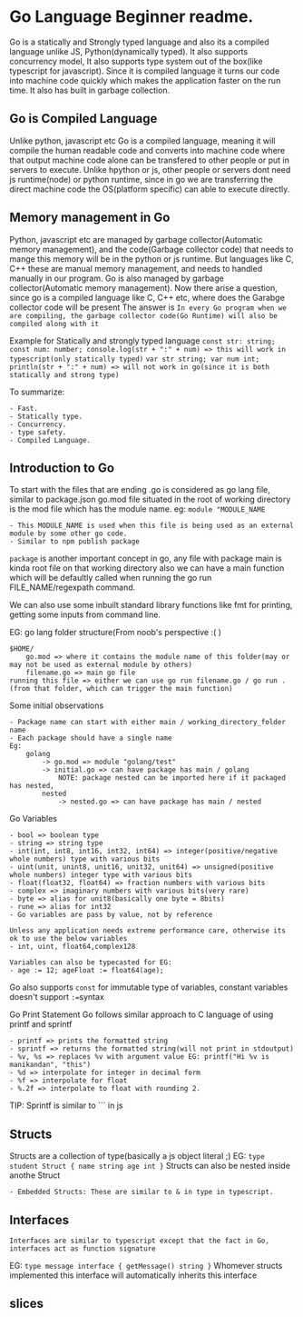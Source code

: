 # Go Language Beginner readme.

Go is a statically and Strongly typed language and also its a compiled language unlike JS, Python(dynamically typed). It also supports
concurrency model, It also supports type system out of the box(like typescript for javascript). Since it is compiled language
it turns our code into machine code quickly which makes the application faster on the run time. It also has
built in garbage collection.

## Go is Compiled Language

Unlike python, javascript etc Go is a compiled language, meaning it will compile the human readable code and converts into machine code
where that output machine code alone can be transfered to other people or put in servers to execute.
Unlike hpython or js, other people or servers dont need js runtime(node) or python runtime, since in go we are transferring the direct machine code
the OS(platform specific) can able to execute directly.

## Memory management in Go

Python, javascript etc are managed by garbage collector(Automatic memory management), and the code(Garbage collector code) that needs to mange
this memory will be in the python or js runtime.
But languages like C, C++ these are manual memory management, and needs to handled manually in our program.
Go is also managed by garbage collector(Automatic memory management).
Now there arise a question, since go is a compiled language like C, C++ etc, where does the Garabge collector code will be present 
The answer is `In every Go program when we are compiling, the garbage collector code(Go Runtime) will also be compiled along with it`


Example for Statically and strongly typed language
`const str: string; const num: number; console.log(str + ":" + num) => this will work in typescript(only statically typed)`
`var str string; var num int; println(str + ":" + num) => will not work in go(since it is both statically and strong type)`


To summarize:

    - Fast.
    - Statically type.
    - Concurrency.
    - type safety.
    - Compiled Language.

## Introduction to Go

To start with the files that are ending .go is considered as go lang file, similar to package.json
go.mod file situated in the root of working directory is the mod file which has the module name.
eg: 
`module "MODULE_NAME`

    - This MODULE_NAME is used when this file is being used as an external module by some other go code.
    - Similar to npm publish package

`package` is another important concept in go, any file with package main is kinda root file on that working directory
also we can have a main function which will be defaultly called when running the go run FILE_NAME/regexpath
command.

We can also use some inbuilt standard library functions like fmt for printing, getting some inputs from 
command line.

EG: go lang folder structure(From noob's perspective :( )

    $HOME/
        go.mod => where it contains the module name of this folder(may or may not be used as external module by others)
        filename.go => main go file
    running this file => either we can use go run filename.go / go run .(from that folder, which can trigger the main function)

Some initial observations
    
    - Package name can start with either main / working_directory_folder name
    - Each package should have a single name
    Eg:
        golang
            -> go.mod => module "golang/test"
            -> initial.go => can have package has main / golang
                NOTE: package nested can be imported here if it packaged has nested,
            nested
                -> nested.go => can have package has main / nested

Go Variables

    - bool => boolean type
    - string => string type
    - int(int, int8, int16, int32, int64) => integer(positive/negative whole numbers) type with various bits
    - uint(unit, unint8, unit16, unit32, unit64) => unsigned(positive whole numbers) integer type with various bits
    - float(float32, float64) => fraction numbers with various bits
    - complex => imaginary numbers with various bits(very rare)
    - byte => alias for unit8(basically one byte = 8bits)
    - rune => alias for int32
    - Go variables are pass by value, not by reference

    Unless any application needs extreme performance care, otherwise its ok to use the below variables
    - int, uint, float64,complex128
    
    Variables can also be typecasted for EG:
    - age := 12; ageFloat := float64(age);

Go also supports `const` for immutable type of variables, constant variables doesn't support `:=`syntax

Go Print Statement
    Go follows similar approach to C language of using printf and sprintf

    - printf => prints the formatted string
    - sprintf => returns the formatted string(will not print in stdoutput)
    - %v, %s => replaces %v with argument value EG: printf("Hi %v is manikandan", "this")
    - %d => interpolate for integer in decimal form
    - %f => interpolate for float
    - %.2f => interpolate to float with rounding 2.
TIP: Sprintf is similar to `\`` in js


## Structs

Structs are a collection of type(basically a js object literal ;)
EG:
    `type student Struct {
        name string
        age int
    }`
Structs can also be nested inside anothe Struct

    - Embedded Structs: These are similar to & in type in typescript.

## Interfaces

    Interfaces are similar to typescript except that the fact in Go, interfaces act as function signature
EG: `type message interface { getMessage() string }`
    Whomever structs implemented this interface will automatically inherits this interface

## slices

